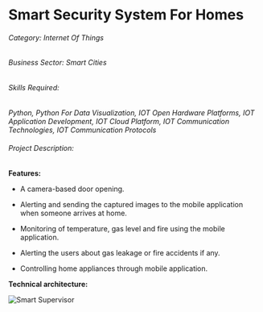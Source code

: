 # Smart Security System For Homes

###### Category: Internet Of Things
###### Business Sector: Smart Cities

###### Skills Required:
*Python, Python For Data Visualization, IOT Open Hardware Platforms, IOT Application Development, IOT Cloud Platform, IOT Communication Technologies, IOT Communication Protocols*

###### Project Description:

**Features:**


- A camera-based door opening.

- Alerting and sending the captured images to the mobile application when someone arrives at home. 

- Monitoring of temperature, gas level and fire using the mobile application.

- Alerting the users about gas leakage or fire accidents if any.

- Controlling home appliances through mobile application.

**Technical architecture:**

![Smart Supervisor](https://user-images.githubusercontent.com/29690304/103139954-068ac400-4708-11eb-92ea-f76c3600514b.png)
